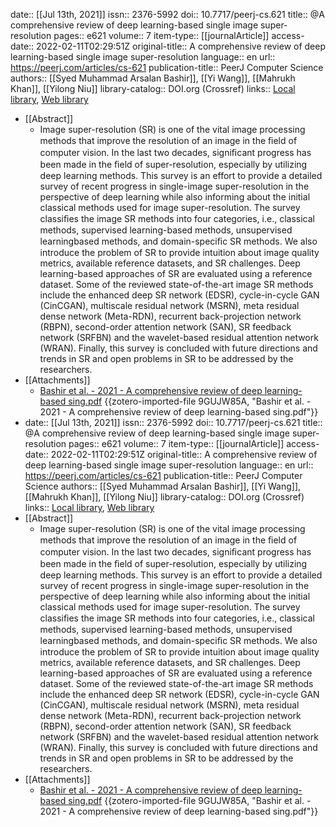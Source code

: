 date:: [[Jul 13th, 2021]]
issn:: 2376-5992
doi:: 10.7717/peerj-cs.621
title:: @A comprehensive review of deep learning-based single image super-resolution
pages:: e621
volume:: 7
item-type:: [[journalArticle]]
access-date:: 2022-02-11T02:29:51Z
original-title:: A comprehensive review of deep learning-based single image super-resolution
language:: en
url:: https://peerj.com/articles/cs-621
publication-title:: PeerJ Computer Science
authors:: [[Syed Muhammad Arsalan Bashir]], [[Yi Wang]], [[Mahrukh Khan]], [[Yilong Niu]]
library-catalog:: DOI.org (Crossref)
links:: [Local library](zotero://select/library/items/JMNFFJ73), [Web library](https://www.zotero.org/users/9063164/items/JMNFFJ73)

- [[Abstract]]
	- Image super-resolution (SR) is one of the vital image processing methods that improve the resolution of an image in the ﬁeld of computer vision. In the last two decades, signiﬁcant progress has been made in the ﬁeld of super-resolution, especially by utilizing deep learning methods. This survey is an effort to provide a detailed survey of recent progress in single-image super-resolution in the perspective of deep learning while also informing about the initial classical methods used for image super-resolution. The survey classiﬁes the image SR methods into four categories, i.e., classical methods, supervised learning-based methods, unsupervised learningbased methods, and domain-speciﬁc SR methods. We also introduce the problem of SR to provide intuition about image quality metrics, available reference datasets, and SR challenges. Deep learning-based approaches of SR are evaluated using a reference dataset. Some of the reviewed state-of-the-art image SR methods include the enhanced deep SR network (EDSR), cycle-in-cycle GAN (CinCGAN), multiscale residual network (MSRN), meta residual dense network (Meta-RDN), recurrent back-projection network (RBPN), second-order attention network (SAN), SR feedback network (SRFBN) and the wavelet-based residual attention network (WRAN). Finally, this survey is concluded with future directions and trends in SR and open problems in SR to be addressed by the researchers.
- [[Attachments]]
	- [Bashir et al. - 2021 - A comprehensive review of deep learning-based sing.pdf](zotero://select/library/items/9GUJW85A) {{zotero-imported-file 9GUJW85A, "Bashir et al. - 2021 - A comprehensive review of deep learning-based sing.pdf"}}
- date:: [[Jul 13th, 2021]]
  issn:: 2376-5992
  doi:: 10.7717/peerj-cs.621
  title:: @A comprehensive review of deep learning-based single image super-resolution
  pages:: e621
  volume:: 7
  item-type:: [[journalArticle]]
  access-date:: 2022-02-11T02:29:51Z
  original-title:: A comprehensive review of deep learning-based single image super-resolution
  language:: en
  url:: https://peerj.com/articles/cs-621
  publication-title:: PeerJ Computer Science
  authors:: [[Syed Muhammad Arsalan Bashir]], [[Yi Wang]], [[Mahrukh Khan]], [[Yilong Niu]]
  library-catalog:: DOI.org (Crossref)
  links:: [Local library](zotero://select/library/items/JMNFFJ73), [Web library](https://www.zotero.org/users/9063164/items/JMNFFJ73)
- [[Abstract]]
	- Image super-resolution (SR) is one of the vital image processing methods that improve the resolution of an image in the ﬁeld of computer vision. In the last two decades, signiﬁcant progress has been made in the ﬁeld of super-resolution, especially by utilizing deep learning methods. This survey is an effort to provide a detailed survey of recent progress in single-image super-resolution in the perspective of deep learning while also informing about the initial classical methods used for image super-resolution. The survey classiﬁes the image SR methods into four categories, i.e., classical methods, supervised learning-based methods, unsupervised learningbased methods, and domain-speciﬁc SR methods. We also introduce the problem of SR to provide intuition about image quality metrics, available reference datasets, and SR challenges. Deep learning-based approaches of SR are evaluated using a reference dataset. Some of the reviewed state-of-the-art image SR methods include the enhanced deep SR network (EDSR), cycle-in-cycle GAN (CinCGAN), multiscale residual network (MSRN), meta residual dense network (Meta-RDN), recurrent back-projection network (RBPN), second-order attention network (SAN), SR feedback network (SRFBN) and the wavelet-based residual attention network (WRAN). Finally, this survey is concluded with future directions and trends in SR and open problems in SR to be addressed by the researchers.
- [[Attachments]]
	- [Bashir et al. - 2021 - A comprehensive review of deep learning-based sing.pdf](zotero://select/library/items/9GUJW85A) {{zotero-imported-file 9GUJW85A, "Bashir et al. - 2021 - A comprehensive review of deep learning-based sing.pdf"}}